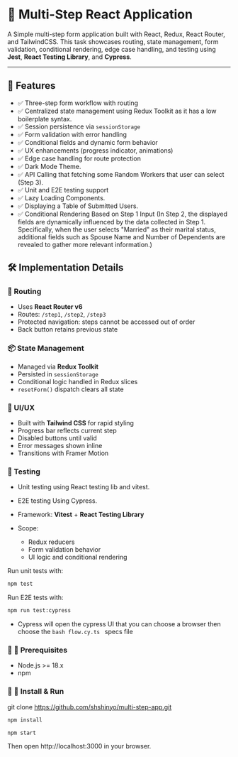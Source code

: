 # 🧪 Multi-Step React Application

A Simple multi-step form application built with React, Redux, React Router, and TailwindCSS. This task showcases routing, state management, form validation, conditional rendering, edge case handling, and testing using **Jest**, **React Testing Library**, and **Cypress**.

---

## 🚀 Features

- ✅ Three-step form workflow with routing
- ✅ Centralized state management using Redux Toolkit as it has a low boilerplate syntax.
- ✅ Session persistence via `sessionStorage`
- ✅ Form validation with error handling
- ✅ Conditional fields and dynamic form behavior
- ✅ UX enhancements (progress indicator, animations)
- ✅ Edge case handling for route protection
- ✅ Dark Mode Theme.
- ✅ API Calling that fetching some Random Workers that user can select (Step 3).
- ✅ Unit and E2E testing support
- ✅ Lazy Loading Components.
- ✅ Displaying a Table of Submitted Users.
- ✅ Conditional Rendering Based on Step 1 Input (In Step 2, the displayed fields are dynamically influenced by the data collected in Step 1. Specifically, when the user selects "Married" as their marital status, additional fields such as Spouse Name and Number of Dependents are revealed to gather more relevant information.)

## 🛠️ Implementation Details

### 🔗 Routing

- Uses **React Router v6**
- Routes: `/step1`, `/step2`, `/step3`
- Protected navigation: steps cannot be accessed out of order
- Back button retains previous state

### 📦 State Management

- Managed via **Redux Toolkit**
- Persisted in `sessionStorage`
- Conditional logic handled in Redux slices
- `resetForm()` dispatch clears all state

### 🎨 UI/UX

- Built with **Tailwind CSS** for rapid styling
- Progress bar reflects current step
- Disabled buttons until valid
- Error messages shown inline
- Transitions with Framer Motion

### 🧪 Testing

- Unit testing using React testing lib and vitest.
- E2E testing Using Cypress.

- Framework: **Vitest** + **React Testing Library**
- Scope:
  - Redux reducers
  - Form validation behavior
  - UI logic and conditional rendering

Run unit tests with:

```bash
npm test

```

Run E2E tests with:

```bash
npm run test:cypress
```

- Cypress will open the cypress UI that you can choose a browser then choose the `bash flow.cy.ts ` specs file

### 🧪 🧾 Prerequisites

- Node.js >= 18.x
- npm

### 🧪 🧾 Install & Run

git clone https://github.com/shshinyo/multi-step-app.git

```bash
npm install
```

```bash
npm start
```

Then open http://localhost:3000 in your browser.
